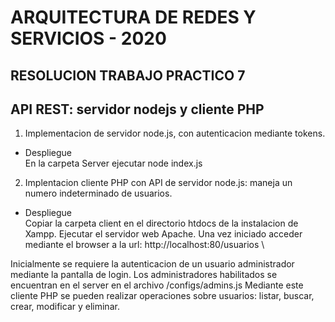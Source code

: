 # ARQUITECTURA DE REDES Y SERVICIOS - 2020 
## RESOLUCION TRABAJO PRACTICO 7
## API REST: servidor nodejs y cliente PHP 

1. Implementacion de servidor node.js, con autenticacion mediante tokens.

- Despliegue \
En la carpeta Server ejecutar node index.js

2. Implentacion cliente PHP con API de servidor node.js: maneja un numero indeterminado de usuarios.

- Despliegue \
Copiar la carpeta client en el directorio htdocs de la instalacion de Xampp. Ejecutar el servidor web Apache.
Una vez iniciado acceder mediante el browser a la url:
http://localhost:80/usuarios \

Inicialmente se requiere la autenticacion de un usuario administrador mediante la pantalla de login.
Los administradores habilitados se encuentran en el server en el archivo /configs/admins.js
Mediante este cliente PHP se pueden realizar operaciones sobre usuarios: listar, buscar, crear, modificar y eliminar.
